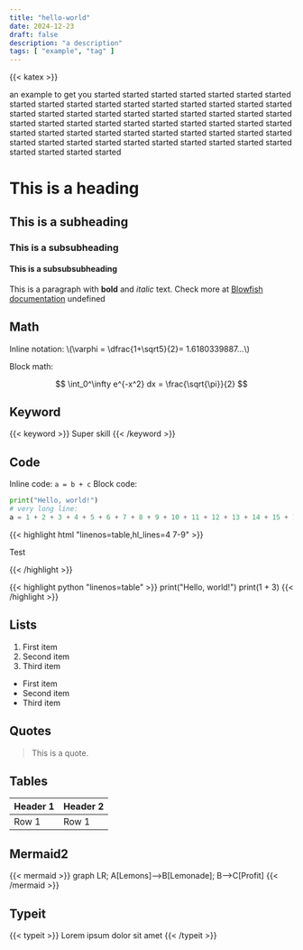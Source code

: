 ```yaml
---
title: "hello-world"
date: 2024-12-23
draft: false
description: "a description"
tags: [ "example", "tag" ]
---
```

{{< katex >}}

an example to get you started started started started started started started started started started started started started started started started started started started started started started started started started started started started started started started started started started started started started started started started started started started started started started started started started started started started started started started started started started started started started

# This is a heading

## This is a subheading

### This is a subsubheading

#### This is a subsubsubheading

This is a paragraph with **bold** and *italic* text.
Check more at [Blowfish documentation](https://blowfish.page/)
undefined

## Math

Inline notation: \\(\varphi = \dfrac{1+\sqrt5}{2}= 1.6180339887…\\)

Block math:

$$
\int_0^\infty e^{-x^2} dx = \frac{\sqrt{\pi}}{2}
$$

## Keyword
{{< keyword >}} Super skill {{< /keyword >}}

## Code

Inline code: `a = b + c`
Block code:

```python
print("Hello, world!")
# very long line:
a = 1 + 2 + 3 + 4 + 5 + 6 + 7 + 8 + 9 + 10 + 11 + 12 + 13 + 14 + 15 + 16 + 17 + 18 + 19 + 20 + 21
```

{{< highlight html "linenos=table,hl_lines=4 7-9" >}}

<!DOCTYPE html>
<html lang="en">
<head>
  <meta charset="utf-8">
  <title>Example HTML5 Document</title>
</head>
<body>
  <p>Test</p>
</body>
</html>
{{< /highlight >}}

{{< highlight python "linenos=table" >}}
print("Hello, world!")
print(1 + 3)
{{< /highlight >}}

## Lists

1. First item
2. Second item
3. Third item

- First item
- Second item
- Third item

## Quotes

> This is a quote.

## Tables

| Header 1 | Header 2 |
|----------|----------|
| Row 1    | Row 1    |

## Mermaid2

{{< mermaid >}}
graph LR;
A[Lemons]-->B[Lemonade];
B-->C[Profit]
{{< /mermaid >}}

## Typeit

{{< typeit >}}
Lorem ipsum dolor sit amet 
{{< /typeit >}}

